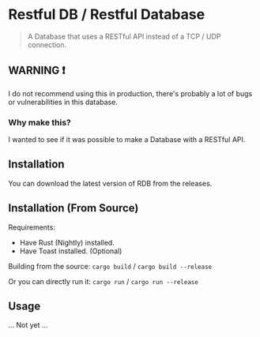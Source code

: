 # Restful DB / Restful Database

> A Database that uses a RESTful API instead of a TCP / UDP connection.

## WARNING ❗

I do not recommend using this in production, there's probably a lot of bugs or vulnerabilities in this database.

### Why make this?

I wanted to see if it was possible to make a Database with a RESTful API.

## Installation

You can download the latest version of RDB from the releases.

## Installation (From Source)

Requirements:

- Have Rust (Nightly) installed.
- Have Toast installed. (Optional)

Building from the source: `cargo build` / `cargo build --release`

Or you can directly run it: `cargo run` / `cargo run --release`

## Usage

... Not yet ...

